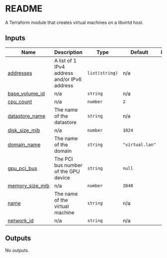 # README
A Terraform module that creates virtual machines on a libvirtd host.
<!-- BEGIN_TF_DOCS -->
## Inputs

| Name | Description | Type | Default | Required |
|------|-------------|------|---------|:--------:|
| <a name="input_addresses"></a> [addresses](#input\_addresses) | A list of 1 IPv4 address and/or IPv6 address | `list(string)` | n/a | yes |
| <a name="input_base_volume_id"></a> [base\_volume\_id](#input\_base\_volume\_id) | n/a | `string` | n/a | yes |
| <a name="input_cpu_count"></a> [cpu\_count](#input\_cpu\_count) | n/a | `number` | `2` | no |
| <a name="input_datastore_name"></a> [datastore\_name](#input\_datastore\_name) | The name of the datastore | `string` | n/a | yes |
| <a name="input_disk_size_mib"></a> [disk\_size\_mib](#input\_disk\_size\_mib) | n/a | `number` | `1024` | no |
| <a name="input_domain_name"></a> [domain\_name](#input\_domain\_name) | The name of the domain | `string` | `"virtual.lan"` | no |
| <a name="input_gpu_pci_bus"></a> [gpu\_pci\_bus](#input\_gpu\_pci\_bus) | The PCI bus number of the GPU device | `string` | `null` | no |
| <a name="input_memory_size_mib"></a> [memory\_size\_mib](#input\_memory\_size\_mib) | n/a | `number` | `2048` | no |
| <a name="input_name"></a> [name](#input\_name) | The name of the virtual machine | `string` | n/a | yes |
| <a name="input_network_id"></a> [network\_id](#input\_network\_id) | n/a | `string` | n/a | yes |

## Outputs

No outputs.
<!-- END_TF_DOCS -->